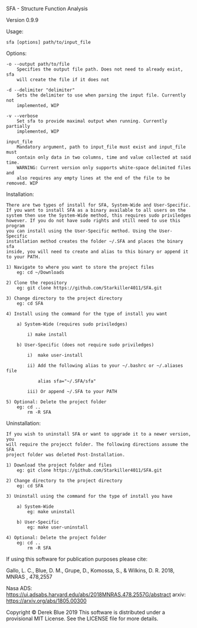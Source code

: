 SFA - Structure Function Analysis

Version 0.9.9

Usage:

    sfa [options] path/to/input_file

Options:

    -o --output path/to/file
        Specifies the output file path. Does not need to already exist, sfa
        will create the file if it does not

    -d --delimiter "delimiter"
        Sets the delimiter to use when parsing the input file. Currently not
        implemented, WIP

    -v --verbose
        Set sfa to provide maximal output when running. Currently partially
        implemented, WIP
    
    input_file
        Mandatory argument, path to input_file must exist and input_file must
        contain only data in two columns, time and value collected at said time.
        WARNING: Current version only supports white-space delimited files and
        also requires any empty lines at the end of the file to be removed. WIP


Installation:

    There are two types of install for SFA, System-Wide and User-Specific.
    If you want to install SFA as a binary available to all users on the
    system then use the System-Wide method, this requires sudo priviledges
    however. If you do not have sudo rights and still need to use this program
    you can install using the User-Specific method. Using the User-Specific
    installation method creates the folder ~/.SFA and places the binary sfa
    inside, you will need to create and alias to this binary or append it
    to your PATH.

    1) Navigate to where you want to store the project files
        eg: cd ~/Downloads

    2) Clone the repository
        eg: git clone https://github.com/Starkiller4011/SFA.git

    3) Change directory to the project directory
        eg: cd SFA

    4) Install using the command for the type of install you want

        a) System-Wide (requires sudo priviledges)

            i) make install

        b) User-Specific (does not require sudo priviledges)

            i)  make user-install

            ii) Add the following alias to your ~/.bashrc or ~/.aliases file
            
                alias sfa="~/.SFA/sfa"
            
            iii) Or append ~/.SFA to your PATH
        
    5) Optional: Delete the project folder
        eg: cd ..
            rm -R SFA

Uninstallation:

    If you wish to uninstall SFA or want to upgrade it to a newer version, you
    will require the projecct folder. The following directions assume the SFA
    project folder was deleted Post-Installation.

    1) Download the project folder and files
        eg: git clone https://github.com/Starkiller4011/SFA.git
    
    2) Change directory to the project directory
        eg: cd SFA

    3) Uninstall using the command for the type of install you have

        a) System-Wide
            eg: make uninstall

        b) User-Specific
            eg: make user-uninstall
    
    4) Optional: Delete the project folder
        eg: cd ..
            rm -R SFA


If using this software for publication purposes please cite:

Gallo, L. C., Blue, D. M., Grupe, D., Komossa, S., & Wilkins, D. R. 2018, MNRAS , 478,2557

Nasa ADS: https://ui.adsabs.harvard.edu/abs/2018MNRAS.478.2557G/abstract
arxiv: https://arxiv.org/abs/1805.00300

Copyright © Derek Blue 2019
This software is distributed under a provisional MIT License. See the LICENSE file
for more details.
